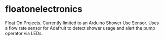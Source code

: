 floatonelectronics
==================

Float On Projects. Currently limited to an Arduino Shower Use Sensor. 
Uses a flow rate sensor for Adafruit to detect shower usage and alert 
the pump operator via LEDs.
